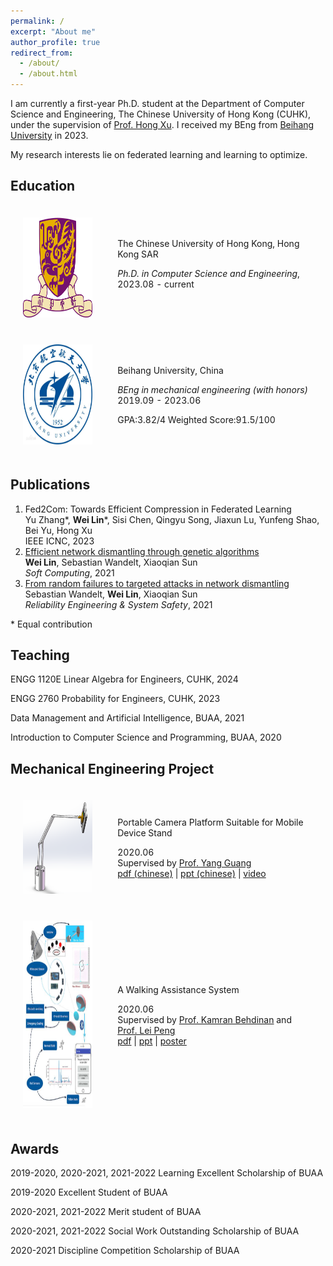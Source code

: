 ```yaml
---
permalink: /
excerpt: "About me"
author_profile: true
redirect_from: 
  - /about/
  - /about.html
---
```


I am currently a first-year Ph.D. student  at the Department of Computer Science and Engineering, The Chinese University of Hong Kong (CUHK), under the supervision of [Prof. Hong Xu](https://henryhxu.github.io/).  I received my BEng from  [Beihang University](www.buaa.edu.cn) in 2023. 

My research interests lie on federated learning and learning to optimize.

## Education

   <table style="width:100%;border:0px;border-spacing:0px;border-collapse:separate;margin-right:auto;margin-left:auto;">
                <tbody>
                    <tr>
                        <td style="padding:20px;width:30%;vertical-align:middle">
                            <img src="../images/CUHK_logo.png" width="160" height="160">
                        </td>
                        <td style="padding:20px;width:100%;vertical-align:middle">
                                <papertitle>The Chinese University of Hong Kong, Hong Kong SAR
                            </papertitle>
                            <p></p>
                            <em>Ph.D. in Computer Science and Engineering</em>,  2023.08 - current
                            <p></p>
                        </td>
                    </tr>
                    <tr>
                        <td style="padding:20px;width:30%;vertical-align:middle">
                            <img src="../images/beihang.png" width="160" height="160">
                        </td>
                        <td style="padding:20px;width:100%;vertical-align:middle">
                                <papertitle>Beihang University, China</papertitle>
                            <p></p>
                            <em>BEng in mechanical engineering (with honors)</em>   2019.09 - 2023.06
                            <p></p>
                            GPA:3.82/4 	Weighted Score:91.5/100 
                        </td>
                    </tr>
                </tbody>
            </table>





## Publications

1. Fed2Com: Towards Efficient Compression in Federated Learning<br />Yu Zhang\*, **Wei Lin**\*, Sisi Chen, Qingyu Song, Jiaxun Lu, Yunfeng Shao, Bei Yu, Hong Xu<br />IEEE ICNC, 2023
2. [Efficient network dismantling through genetic algorithms](https://louislinwei.github.io/files/SOCO.pdf)<br />**Wei Lin**, Sebastian Wandelt, Xiaoqian Sun<br />*Soft Computing*, 2021
3. [From random failures to targeted attacks in network dismantling](https://louislinwei.github.io/files/RESS.pdf)<br />Sebastian Wandelt, **Wei Lin**, Xiaoqian Sun<br />*Reliability Engineering & System Safety*, 2021



\* Equal contribution

## Teaching 

ENGG 1120E Linear Algebra for Engineers, CUHK, 2024

ENGG 2760 Probability for Engineers, CUHK, 2023

Data Management and Artificial Intelligence, BUAA, 2021

Introduction to Computer Science and Programming, BUAA, 2020



## Mechanical Engineering Project

 <table style="width:100%;border:0px;border-spacing:0px;border-collapse:separate;margin-right:auto;margin-left:auto;">
                <tbody>                
                    <tr>
                        <td style="padding:20px;width:30%;vertical-align:middle">
                            <img src="../images/EDGC.png" width="200" height="150">
                        </td>
                        <td style="padding:20px;width:100%;vertical-align:middle">
                            <papertitle>Portable Camera Platform Suitable for Mobile Device Stand</papertitle>
                            <p></p>
                            2020.06 
                            <br>
                            Supervised by <a href="http://www.mse.buaa.edu.cn/info/1060/2651.htm">Prof. Yang Guang</a>
                            <br>
                            <a href="../files/EDGC.pdf">pdf (chinese)</a> | <a href="../files/EDGC.pptx">ppt (chinese)</a> | <a href="../files/EDGC.mp4">video</a>
                        </td>
                        </tr>
                    <tr>
                        <td style="padding:20px;width:30%;vertical-align:middle">
                            <img src="../images/IGE.png" width="200" height="300">
                        </td>
                        <td style="padding:20px;width:100%;vertical-align:middle">
                            <papertitle>A Walking Assistance System</papertitle>
                            <p></p>
                            2020.06 
                            <br>
                            Supervised by <a href="https://arlmls.mie.utoronto.ca/biography/">Prof. Kamran Behdinan</a> and <a href="http://shi.buaa.edu.cn/leipeng/zh_CN/index/154551/list/">Prof. Lei Peng</a>
                            <br>
                            <a href="../files/IGE/IGE_FDR.pdf">pdf</a> | <a href="../files/IGE/IGE_ppt.pdf">ppt</a> | <a href="../files/IGE/IGE_poster.jpg">poster</a> 
                        </td>
                    </tr>
                        </tbody>
            </table>




## Awards

2019-2020, 2020-2021, 2021-2022 Learning Excellent Scholarship of BUAA 

2019-2020 Excellent Student of BUAA

2020-2021, 2021-2022 Merit student of BUAA 

2020-2021, 2021-2022 Social Work Outstanding Scholarship of BUAA

2020-2021 Discipline Competition Scholarship of BUAA



